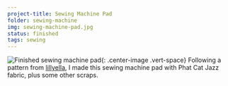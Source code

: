 ```yaml
---
project-title: Sewing Machine Pad
folder: sewing-machine
img: sewing-machine-pad.jpg
status: finished
tags: sewing
---
```

![Finished sewing machine pad](/assets/img/sewing-machine/sewing-machine-pad.jpg){: .center-image .vert-space}
Following a pattern from [lillyella](http://lillyella.blogspot.com), I made this sewing machine pad with Phat Cat Jazz fabric, plus some other scraps.